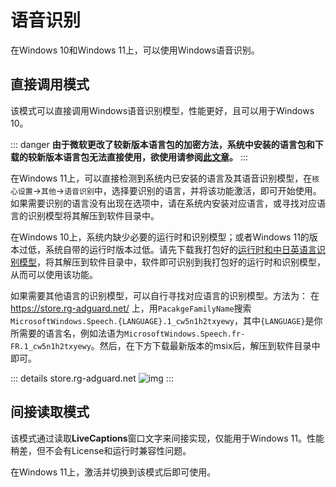 # 语音识别

在Windows 10和Windows 11上，可以使用Windows语音识别。

## 直接调用模式

该模式可以直接调用Windows语音识别模型，性能更好，且可以用于Windows 10。

::: danger
**由于微软更改了较新版本语言包的加密方法，系统中安装的语言包和下载的较新版本语言包无法直接使用，欲使用请参阅[此文章](https://www.bilibili.com/read/cv42198812/)。**
:::

在Windows 11上，可以直接检测到系统内已安装的语言及其语音识别模型，在`核心设置`->`其他`->`语音识别`中，选择要识别的语言，并将该功能激活，即可开始使用。如果需要识别的语言没有出现在选项中，请在系统内安装对应语言，或寻找对应语言的识别模型将其解压到软件目录中。

在Windows 10上，系统内缺少必要的运行时和识别模型；或者Windows 11的版本过低，系统自带的运行时版本过低。请先下载我打包好的[运行时和中日英语言识别模型](https://lunatranslator.org/Resource/DirectLiveCaptions.zip)，将其解压到软件目录中，软件即可识别到我打包好的运行时和识别模型，从而可以使用该功能。

如果需要其他语言的识别模型，可以自行寻找对应语言的识别模型。方法为：
在 https://store.rg-adguard.net/ 上，用`PacakgeFamilyName`搜索`MicrosoftWindows.Speech.{LANGUAGE}.1_cw5n1h2txyewy`，其中`{LANGUAGE}`是你所需要的语言名，例如法语为`MicrosoftWindows.Speech.fr-FR.1_cw5n1h2txyewy`。然后，在下方下载最新版本的msix后，解压到软件目录中即可。

::: details store.rg-adguard.net
![img](https://image.lunatranslator.org/zh/srpackage.png)
:::

## 间接读取模式

该模式通过读取**LiveCaptions**窗口文字来间接实现，仅能用于Windows 11。性能稍差，但不会有License和运行时兼容性问题。

在Windows 11上，激活并切换到该模式后即可使用。
